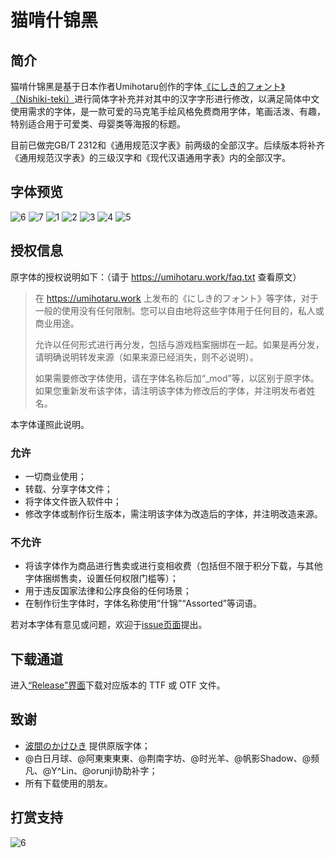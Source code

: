 # 猫啃什锦黑


## 简介

猫啃什锦黑是基于日本作者Umihotaru创作的字体[《にしき的フォント》（Nishiki-teki）](https://umihotaru.work/)进行简体字补充并对其中的汉字字形进行修改，以满足简体中文使用需求的字体，是一款可爱的马克笔手绘风格免费商用字体，笔画活泼、有趣，特别适合用于可爱类、母婴类等海报的标题。

目前已做完GB/T 2312和《通用规范汉字表》前两级的全部汉字。后续版本将补齐《通用规范汉字表》的三级汉字和《现代汉语通用字表》内的全部汉字。

## 字体预览
![6](image/对比-1.jpg)
![7](image/对比-2.jpg)
![1](image/展示-1.jpg)
![2](image/展示-2.jpg)
![3](image/展示-3.jpg)
![4](image/展示-4.jpg)
![5](image/特殊符号.jpg)

## 授权信息

原字体的授权说明如下：（请于 https://umihotaru.work/faq.txt 查看原文）

> 在 https://umihotaru.work 上发布的《にしき的フォント》等字体，对于一般的使用没有任何限制。您可以自由地将这些字体用于任何目的，私人或商业用途。
> 
> 允许以任何形式进行再分发，包括与游戏档案捆绑在一起。如果是再分发，请明确说明转发来源（如果来源已经消失，则不必说明）。
> 
> 如果需要修改字体使用，请在字体名称后加“_mod”等，以区别于原字体。如果您重新发布该字体，请注明该字体为修改后的字体，并注明发布者姓名。

本字体谨照此说明。

### 允许
- 一切商业使用；
- 转载、分享字体文件；
- 将字体文件嵌入软件中；
- 修改字体或制作衍生版本，需注明该字体为改造后的字体，并注明改造来源。

### 不允许
- 将该字体作为商品进行售卖或进行变相收费（包括但不限于积分下载，与其他字体捆绑售卖，设置任何权限门槛等）；
- 用于违反国家法律和公序良俗的任何场景；
- 在制作衍生字体时，字体名称使用“什锦”“Assorted”等词语。

若对本字体有意见或问题，欢迎于[issue页面](https://github.com/Skr-ZERO/MaokenAssortedSans/issues)提出。

## 下载通道

进入[“Release”界面](https://github.com/Skr-ZERO/MaokenAssortedSans/releases)下载对应版本的 TTF 或 OTF 文件。

## 致谢

- [波間のかけひき](https://twitter.com/Umihotarus) 提供原版字体；
- @白日月球、@阿東東東東、@荆南字坊、@时光羊、@帆影Shadow、@频凡、@Y^Lin、@orunji协助补字；
- 所有下载使用的朋友。

## 打赏支持

![6](image/打赏.jpg)
